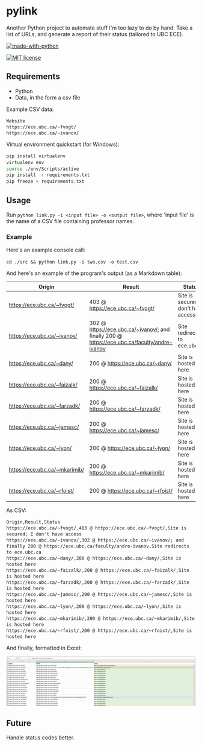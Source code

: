 # pylink

Another Python project to automate stuff I'm too lazy to do by hand. Take a list of URLs, and generate a report of their status (tailored to UBC ECE).

[![made-with-python](https://img.shields.io/badge/Made%20with-Python-1f425f.svg)](https://www.python.org/) 

[![MIT license](https://img.shields.io/badge/License-MIT-blue.svg)](https://lbesson.mit-license.org/)

## Requirements

- Python
- Data, in the form a csv file

Example CSV data:

```csv
Website
https://ece.ubc.ca/~fvogt/
https://ece.ubc.ca/~ivanov/
```

Virtual environment quickstart (for Windows):

```bash
pip install virtualenv
virtualenv env
source ./env/Scripts/active
pip install -r requirements.txt
pip freeze > requirements.txt
```

## Usage

Run `python link.py -i <input file> -o <output file>`, where 'input file' is the name of a CSV file containing professor names.

### Example

Here's an example console call:

`cd ./src && python link.py -i two.csv -o test.csv`

And here's an example of the program's output (as a Markdown table):

|Origin|Result                       |Status|
|------|-----------------------------|------|
|https://ece.ubc.ca/~fvogt/|403 @ https://ece.ubc.ca/~fvogt/|Site is secured; I don't have access|
|https://ece.ubc.ca/~ivanov/|302 @ https://ece.ubc.ca/~ivanov/; and finally 200 @ https://ece.ubc.ca/faculty/andre-ivanov|Site redirects to ece.ubc.ca|
|https://ece.ubc.ca/~dany/|200 @ https://ece.ubc.ca/~dany/|Site is hosted here|
|https://ece.ubc.ca/~faizalk/|200 @ https://ece.ubc.ca/~faizalk/|Site is hosted here|
|https://ece.ubc.ca/~farzadk/|200 @ https://ece.ubc.ca/~farzadk/|Site is hosted here|
|https://ece.ubc.ca/~jamesc/|200 @ https://ece.ubc.ca/~jamesc/|Site is hosted here|
|https://ece.ubc.ca/~lyon/|200 @ https://ece.ubc.ca/~lyon/|Site is hosted here|
|https://ece.ubc.ca/~mkarimib/|200 @ https://ece.ubc.ca/~mkarimib/|Site is hosted here|
|https://ece.ubc.ca/~rfoist/|200 @ https://ece.ubc.ca/~rfoist/|Site is hosted here|

As CSV:

```csv
Origin,Result,Status
https://ece.ubc.ca/~fvogt/,403 @ https://ece.ubc.ca/~fvogt/,Site is secured; I don't have access
https://ece.ubc.ca/~ivanov/,302 @ https://ece.ubc.ca/~ivanov/; and finally 200 @ https://ece.ubc.ca/faculty/andre-ivanov,Site redirects to ece.ubc.ca
https://ece.ubc.ca/~dany/,200 @ https://ece.ubc.ca/~dany/,Site is hosted here
https://ece.ubc.ca/~faizalk/,200 @ https://ece.ubc.ca/~faizalk/,Site is hosted here
https://ece.ubc.ca/~farzadk/,200 @ https://ece.ubc.ca/~farzadk/,Site is hosted here
https://ece.ubc.ca/~jamesc/,200 @ https://ece.ubc.ca/~jamesc/,Site is hosted here
https://ece.ubc.ca/~lyon/,200 @ https://ece.ubc.ca/~lyon/,Site is hosted here
https://ece.ubc.ca/~mkarimib/,200 @ https://ece.ubc.ca/~mkarimib/,Site is hosted here
https://ece.ubc.ca/~rfoist/,200 @ https://ece.ubc.ca/~rfoist/,Site is hosted here
```

And finally, formatted in Excel:

![Formatted output](images/output.png)

## Future

Handle status codes better.
